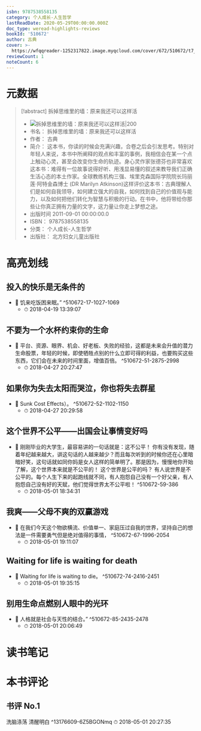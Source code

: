 ```yaml
---
isbn: 9787538558135
category: 个人成长-人生哲学
lastReadDate: 2020-05-29T00:00:00.000Z
doc_type: weread-highlights-reviews
bookId: '510672'
author: 古典
cover: >-
  https://wfqqreader-1252317822.image.myqcloud.com/cover/672/510672/t7_510672.jpg
reviewCount: 1
noteCount: 6
---
```

# 元数据
> [!abstract] 拆掉思维里的墙：原来我还可以这样活
> - ![ 拆掉思维里的墙：原来我还可以这样活|200](https://wfqqreader-1252317822.image.myqcloud.com/cover/672/510672/t7_510672.jpg)
> - 书名： 拆掉思维里的墙：原来我还可以这样活
> - 作者： 古典
> - 简介： 这本书，你读的时候会充满兴趣，合卷之后会引发思考。特别对年轻人来说，本书中所阐释的观点和丰富的事例，我相信会在某一个点上触动心灵，甚至会改变你生命的轨迹。身心灵作家张德芬也非常喜欢这本书：难得有一位故事说得好听、用浅显易懂的叙述来教导我们正确生活心态的本土作家。全球教练机构三强、埃里克森国际学院院长玛丽莲·阿特金森博士 (DR Marilyn Atkinson)这样评价这本书：古典理解人们是如何自我领导，如何建立强大的自我，如何找到自己的价值观与能力，以及如何把他们转化为智慧与积极的行动。在书中，他将带给你那些让你真正拥有力量的文字，这力量让你走上梦想之途。
> - 出版时间 2011-09-01 00:00:00.0
> - ISBN： 9787538558135
> - 分类： 个人成长-人生哲学
> - 出版社： 北方妇女儿童出版社

# 高亮划线

## 投入的快乐是无条件的


- 📌 饥来吃饭困来眠。” ^510672-17-1027-1069
    - ⏱ 2018-04-19 13:39:07 
## 不要为一个水杯约束你的生命


- 📌 平台、资源、眼界、机会、好老板、失败的经验，这都是未来会升值的潜力生命股票，年轻的时候，即使牺牲点别的什么立即可得的利益，也要购买这些东西，它们会在未来的时间里面，增值百倍。 ^510672-51-2875-2998
    - ⏱ 2018-04-27 20:27:47 
## 如果你为失去太阳而哭泣，你也将失去群星


- 📌 Sunk Cost Effects）。 ^510672-52-1102-1150
    - ⏱ 2018-04-27 20:29:58 
## 这个世界不公平——出国会让事情变好吗


- 📌 刚刚毕业的大学生，最容易讲的一句话就是：这不公平！
你有没有发现，随着年纪越来越大，讲这句话的人越来越少？而且每次听到的时候你还在心里暗暗好笑，这句话就如同你妈是女人这样的简单明了。那是因为，慢慢地你开始了解，这个世界本来就是不公平的！
这个世界是公平的吗？
有人说世界是不公平的。每个人生下来的起跑线就不同，有人抱怨自己没有一个好父亲，有人抱怨自己没有好的天赋，他们觉得世界太不公平啦！ ^510672-59-386
    - ⏱ 2018-05-01 18:34:31 
## 我爽——父母不爽的双赢游戏


- 📌 在我们今天这个物欲横流、价值单一、家庭压过自我的世界，坚持自己的想法是一件需要勇气但是绝对值得的事情， ^510672-67-1996-2054
    - ⏱ 2018-05-01 19:11:07 
## Waiting for life is waiting for death


- 📌 Waiting for life is waiting to die。 ^510672-74-2416-2451
    - ⏱ 2018-05-01 19:35:15 
## 别用生命点燃别人眼中的光环


- 📌 人格就是社会与天性的结合。” ^510672-85-2435-2478
    - ⏱ 2018-05-01 20:06:49 
# 读书笔记

# 本书评论

## 书评 No.1 
洗脑涤荡
清醒明白
 ^13176609-6Z5BGONmq
⏱ 2018-05-01 20:27:35
